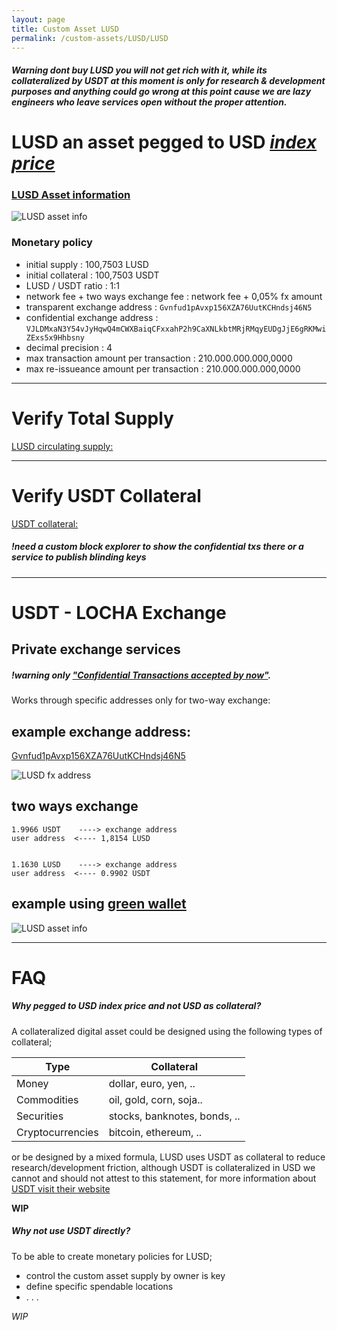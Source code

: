 ```yaml
---
layout: page
title: Custom Asset LUSD
permalink: /custom-assets/LUSD/LUSD
---
```

##### Warning dont buy LUSD you will not get rich with it, while its collateralized by USDT at this moment is only for research & development purposes and anything could go wrong at this point cause we are lazy engineers who leave services open without the proper attention.  
# LUSD an asset pegged to USD [_index price_](https://en.wikipedia.org/wiki/Price_index)  


### [LUSD Asset information](https://blockstream.info/liquid/asset/84467161a382f4b55912805a1ab992c89a7ca126024dbf1463b3d8d5cdf9e68b) 
<img class="" alt="LUSD asset info" src="{{ site.url }}/images/LUSD_asset_info.png" />


### Monetary policy

- initial supply                          : 100,7503 LUSD
- initial collateral                      : 100,7503 USDT
- LUSD / USDT ratio                       : 1:1
- network fee + two ways exchange fee     : network fee + 0,05% fx amount 
- transparent exchange address            : `Gvnfud1pAvxp156XZA76UutKCHndsj46N5` 
- confidential exchange address           : `VJLDMxaN3Y54vJyHqwQ4mCWXBaiqCFxxahP2h9CaXNLkbtMRjRMqyEUDgJjE6gRKMwiZExs5x9Hhbsny`
- decimal precision                       : 4
- max transaction amount per transaction  : 210.000.000.000,0000
- max re-issueance amount per transaction : 210.000.000.000,0000

***
# Verify Total Supply

[LUSD circulating supply:](https://blockstream.info/liquid/asset/84467161a382f4b55912805a1ab992c89a7ca126024dbf1463b3d8d5cdf9e68b)

***
# Verify USDT Collateral

[USDT collateral:](https://blockstream.info/liquid/asset/84467161a382f4b55912805a1ab992c89a7ca126024dbf1463b3d8d5cdf9e68b)
##### !need a custom block explorer to show the confidential txs there or a service to publish blinding keys 
***
# USDT - LOCHA Exchange

## Private exchange services
##### !warning only ["Confidential Transactions accepted by now"](https://docs.blockstream.com/liquid/technical_overview.html#confidential-transactions).

Works through specific addresses only for two-way exchange:

## example exchange address: 

[Gvnfud1pAvxp156XZA76UutKCHndsj46N5](https://blockstream.info/liquid/address/Gvnfud1pAvxp156XZA76UutKCHndsj46N5)

<img class="" alt="LUSD fx address" src="{{ site.url }}/images/LUSD_fx_address_m.png" />

## two ways exchange

```
1.9966 USDT    ----> exchange address 
user address  <---- 1,8154 LUSD 


1.1630 LUSD    ----> exchange address
user address  <---- 0.9902 USDT 

```
## example using [green wallet](https://blockstream.com/green/)


<img class="" alt="LUSD asset info" src="{{ site.url }}/images/LUSD_fx_green.png" />


***
# FAQ 
##### Why pegged to USD _index price_ and not USD as collateral?
A collateralized digital asset could be designed using the following types of collateral;

|Type            |Collateral|
|--------|--------|
|Money           |dollar, euro, yen, ..       |
|Commodities     |oil, gold, corn, soja..     |
|Securities      |stocks, banknotes, bonds, ..|
|Cryptocurrencies|bitcoin, ethereum, ..       |

or be designed by a mixed formula, LUSD uses USDT as collateral to reduce research/development friction, although USDT is collateralized in USD we cannot and should not attest to this statement, for more information about [USDT visit their website](https://tether.to/)

__WIP__

##### Why not use USDT directly?
To be able to create monetary policies for LUSD;

- control the custom asset supply by owner is key  
- define specific spendable locations
- . . .

_WIP_




